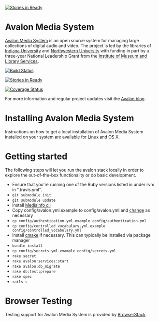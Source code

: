 [![Stories in Ready](https://badge.waffle.io/avalonmediasystem/avalon.png?label=ready&title=Ready)](https://waffle.io/avalonmediasystem/avalon)
# Avalon Media System
[Avalon Media System](http://www.avalonmediasystem.org) is an open source system for managing large collections of digital audio and video. The project is led by the libraries of [Indiana University](http://www.iu.edu) and [Northwestern University](http://www.northwestern.edu) with funding in part by a three-year National Leadership Grant from the [Institute of Museum and Library Services](http://www.imls.gov).

[![Build Status](https://travis-ci.org/avalonmediasystem/avalon.svg?branch=develop)](https://travis-ci.org/avalonmediasystem/avalon)

[![Stories in Ready](https://badge.waffle.io/avalonmediasystem/avalon.png?label=ready&title=Ready)](https://waffle.io/avalonmediasystem/avalon)

[![Coverage Status](https://coveralls.io/repos/avalonmediasystem/avalon/badge.svg?branch=master&service=github)](https://coveralls.io/github/avalonmediasystem/avalon?branch=master)

For more information and regular project updates visit the [Avalon blog](http://www.avalonmediasystem.org/blog).

# Installing Avalon Media System
Instructions on how to get a local installation of Avalon Media System installed on your system are available for [Linux](https://wiki.dlib.indiana.edu/display/VarVideo/Getting+Started+(Linux)) and [OS X](https://wiki.dlib.indiana.edu/display/VarVideo/Getting+Started+(OS+X)).

# Getting started
The following steps will let you run the avalon stack locally in order to
explore the out-of-the-box functionality or do basic development.

* Ensure that you're running one of the Ruby versions listed in under rvm in ".travis.yml".
* ```git submodule init```
* ```git submodule update```
* Install [Mediainfo cli](http://mediainfo.sourceforge.net)
* Copy config/avalon.yml.example to config/avalon.yml and [change](https://wiki.dlib.indiana.edu/display/VarVideo/Configuration+Files#ConfigurationFiles-config%2Favalon.yml) as necessary
* ```cp config/authentication.yml.example config/authentication.yml```
* ```cp config/controlled_vocabulary.yml.example config/controlled_vocabulary.yml```
* Install [cmake](https://cmake.org/) if necessary.  This can typically be installed via package manager
* ```bundle install```
* ```cp config/secrets.yml.example config/secrets.yml```
* ```rake secret```
* ```rake avalon:services:start```
* ```rake avalon:db_migrate```
* ```rake db:test:prepare```
* ```rake spec```
* ```rails s```

# Browser Testing
Testing support for Avalon Media System is provided by [BrowserStack](https://www.browserstack.com).
